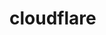 <!-- generated by markdown-notes-tree -->

# cloudflare

<!-- optional markdown-notes-tree directory description starts here -->

<!-- optional markdown-notes-tree directory description ends here -->
